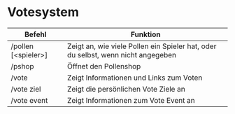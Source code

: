 # Votesystem

| Befehl                | Funktion                                                                         |
| --------------------- | -------------------------------------------------------------------------------- |
| /pollen \[\<spieler>] | Zeigt an, wie viele Pollen ein Spieler hat, oder du selbst, wenn nicht angegeben |
| /pshop                | Öffnet den Pollenshop                                                            |
| /vote                 | Zeigt Informationen und Links zum Voten                                          |
| /vote ziel            | Zeigt die persönlichen Vote Ziele an                                             |
| /vote event           | Zeigt Informationen zum Vote Event an                                            |
